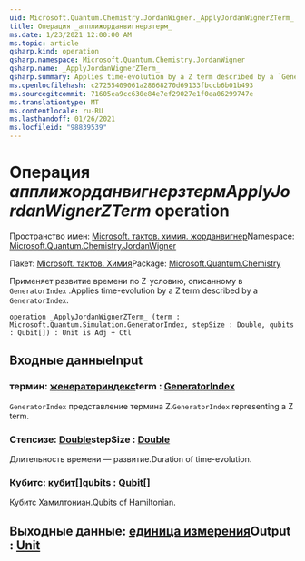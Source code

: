```yaml
---
uid: Microsoft.Quantum.Chemistry.JordanWigner._ApplyJordanWignerZTerm_
title: Операция _апплижорданвигнерзтерм_
ms.date: 1/23/2021 12:00:00 AM
ms.topic: article
qsharp.kind: operation
qsharp.namespace: Microsoft.Quantum.Chemistry.JordanWigner
qsharp.name: _ApplyJordanWignerZTerm_
qsharp.summary: Applies time-evolution by a Z term described by a `GeneratorIndex`.
ms.openlocfilehash: c27255409061a28668270d69133fbccb6b01b493
ms.sourcegitcommit: 71605ea9cc630e84e7ef29027e1f0ea06299747e
ms.translationtype: MT
ms.contentlocale: ru-RU
ms.lasthandoff: 01/26/2021
ms.locfileid: "98839539"
---
```

# <a name="_applyjordanwignerzterm_-operation"></a><span data-ttu-id="288d3-102">Операция _апплижорданвигнерзтерм_</span><span class="sxs-lookup"><span data-stu-id="288d3-102">_ApplyJordanWignerZTerm_ operation</span></span>

<span data-ttu-id="288d3-103">Пространство имен: [Microsoft. тактов. химия. жорданвигнер](xref:Microsoft.Quantum.Chemistry.JordanWigner)</span><span class="sxs-lookup"><span data-stu-id="288d3-103">Namespace: [Microsoft.Quantum.Chemistry.JordanWigner](xref:Microsoft.Quantum.Chemistry.JordanWigner)</span></span>

<span data-ttu-id="288d3-104">Пакет: [Microsoft. тактов. Химия](https://nuget.org/packages/Microsoft.Quantum.Chemistry)</span><span class="sxs-lookup"><span data-stu-id="288d3-104">Package: [Microsoft.Quantum.Chemistry](https://nuget.org/packages/Microsoft.Quantum.Chemistry)</span></span>


<span data-ttu-id="288d3-105">Применяет развитие времени по Z-условию, описанному в `GeneratorIndex` .</span><span class="sxs-lookup"><span data-stu-id="288d3-105">Applies time-evolution by a Z term described by a `GeneratorIndex`.</span></span>

```qsharp
operation _ApplyJordanWignerZTerm_ (term : Microsoft.Quantum.Simulation.GeneratorIndex, stepSize : Double, qubits : Qubit[]) : Unit is Adj + Ctl
```


## <a name="input"></a><span data-ttu-id="288d3-106">Входные данные</span><span class="sxs-lookup"><span data-stu-id="288d3-106">Input</span></span>

### <a name="term--generatorindex"></a><span data-ttu-id="288d3-107">термин: [женераториндекс](xref:Microsoft.Quantum.Simulation.GeneratorIndex)</span><span class="sxs-lookup"><span data-stu-id="288d3-107">term : [GeneratorIndex](xref:Microsoft.Quantum.Simulation.GeneratorIndex)</span></span>

<span data-ttu-id="288d3-108">`GeneratorIndex` представление термина Z.</span><span class="sxs-lookup"><span data-stu-id="288d3-108">`GeneratorIndex` representing a Z term.</span></span>


### <a name="stepsize--double"></a><span data-ttu-id="288d3-109">Степсизе: [Double](xref:microsoft.quantum.lang-ref.double)</span><span class="sxs-lookup"><span data-stu-id="288d3-109">stepSize : [Double](xref:microsoft.quantum.lang-ref.double)</span></span>

<span data-ttu-id="288d3-110">Длительность времени — развитие.</span><span class="sxs-lookup"><span data-stu-id="288d3-110">Duration of time-evolution.</span></span>


### <a name="qubits--qubit"></a><span data-ttu-id="288d3-111">Кубитс: [кубит](xref:microsoft.quantum.lang-ref.qubit)[]</span><span class="sxs-lookup"><span data-stu-id="288d3-111">qubits : [Qubit](xref:microsoft.quantum.lang-ref.qubit)[]</span></span>

<span data-ttu-id="288d3-112">Кубитс Хамилтониан.</span><span class="sxs-lookup"><span data-stu-id="288d3-112">Qubits of Hamiltonian.</span></span>



## <a name="output--unit"></a><span data-ttu-id="288d3-113">Выходные данные: [единица измерения](xref:microsoft.quantum.lang-ref.unit)</span><span class="sxs-lookup"><span data-stu-id="288d3-113">Output : [Unit](xref:microsoft.quantum.lang-ref.unit)</span></span>

